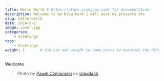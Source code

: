 ```yaml
---
title: Hello World # https://stack.jimmycai.com/ for dcoumentation
description: Welcome to my blog here I will post my projects etc
slug: hello-world
date: 2024-5-2
image: cover.jpg
categories:
    - Greetings
tags:
    - Greetings
weight: 1       # You can add weight to some posts to override the default sorting (date descending)
---
```


Welcome

> Photo by [Pawel Czerwinski](https://unsplash.com/@pawel_czerwinski) on [Unsplash](https://unsplash.com/)
